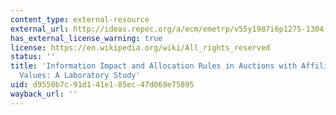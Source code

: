 ```yaml
---
content_type: external-resource
external_url: http://ideas.repec.org/a/ecm/emetrp/v55y1987i6p1275-1304.html
has_external_license_warning: true
license: https://en.wikipedia.org/wiki/All_rights_reserved
status: ''
title: 'Information Impact and Allocation Rules in Auctions with Affiliated Private
  Values: A Laboratory Study'
uid: d9550b7c-91d1-41e1-85ec-47d069e75895
wayback_url: ''
---
```

